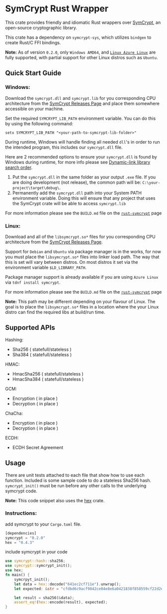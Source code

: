 # SymCrypt Rust Wrapper

This crate provides friendly and idiomatic Rust wrappers over [SymCrypt](https://github.com/microsoft/SymCrypt), an open-source cryptographic library.

This crate has a dependency on `symcrypt-sys`, which utilizes `bindgen` to create Rust/C FFI bindings.

**Note:** As of version `0.2.0`, only `Windows AMD64`, and [`Linux Azure Linux`](https://github.com/microsoft/azurelinux) are fully supported, with partial support for other Linux distros such as `Ubuntu`.

## Quick Start Guide

### Windows:
Download the `symcrypt.dll` and `symcrypt.lib` for you corresponding CPU architecture from the [SymCrypt Releases Page](https://github.com/microsoft/SymCrypt/releases/tag/v103.4.2) and place them somewhere accessible on your machine.

Set the required `SYMCRYPT_LIB_PATH` environment variable. You can do this by using the following command:

`setx SYMCRYPT_LIB_PATH "<your-path-to-symcrypt-lib-folder>"`

During runtime, Windows will handle finding all needed `dll`'s in order to run the intended program, this includes our `symcrypt.dll` file.

Here are 2 recommended options to ensure your `symcrypt.dll` is found by Windows during runtime, for more info please see [Dynamic-link library search order](https://learn.microsoft.com/en-us/windows/win32/dlls/dynamic-link-library-search-order).

1. Put the `symcrypt.dll` in the same folder as your output `.exe` file. If you are doing development (not release), the common path will be: `C:\your-project\target\debug\`.
2. Permanently add the `symcrypt.dll` path into your System PATH environment variable. Doing this will ensure that any project that uses the SymCrypt crate will be able to access `symcrypt.lib`

For more information please see the `BUILD.md` file on the [`rust-symcrypt`](https://github.com/microsoft/rust-symcrypt/tree/main/rust-symcrypt) page

### Linux:
Download and all of the `libsymcrypt.so*` files for you corresponding CPU architecture from the [SymCrypt Releases Page](https://github.com/microsoft/SymCrypt/releases/tag/v103.4.2).

Support for `Debian` and `Ubuntu` via package manager is in the works, for now you must place the `libsymcrypt.so*` files into linker load path. The way that this is set will vary between distros. On most distros it set via the environment variable `$LD_LIBRARY_PATH`. 

Package manager support is already available if you are using `Azure Linux` via `tdnf install symcrypt`.

For more information please see the `BUILD.md` file on the [`rust-symcrypt`](https://github.com/microsoft/rust-symcrypt/tree/main/rust-symcrypt) page

**Note:** This path may be different depending on your flavour of Linux. The goal is to place the `libsymcrypt.so*` files in a location where the your Linux distro can find the required libs at build/run time.


## Supported APIs

Hashing:
- Sha256 ( statefull/stateless )
- Sha384 ( statefull/stateless )

HMAC:
- HmacSha256 ( statefull/stateless )
- HmacSha384 ( statefull/stateless )

GCM:
- Encryption ( in place )
- Decryption ( in place )

ChaCha:
- Encryption ( in place )
- Decryption ( in place )

ECDH:
- ECDH Secret Agreement

## Usage
There are unit tests attached to each file that show how to use each function. Included is some sample code to do a stateless Sha256 hash. `symcrypt_init()` must be run before any other calls to the underlying symcrypt code.

**Note:** This code snippet also uses the [hex](https://crates.io/crates/hex) crate.

### Instructions:  

add symcrypt to your `Cargo.toml` file.

```rust
[dependencies]
symcrypt = "0.2.0"
hex = "0.4.3"
```

include symcrypt in your code  

```rust
use symcrypt::hash::sha256; 
use symcrypt::symcrypt_init();
use hex;
fn main() {
    symcrpyt_init();
    let data = hex::decode("641ec2cf711e").unwrap();
    let expected: &str = "cfdbd6c9acf9842ce04e8e6a0421838f858559cf22d2ea8a38bd07d5e4692233";

    let result = sha256(&data);
    assert_eq!(hex::encode(result), expected);
}
```
